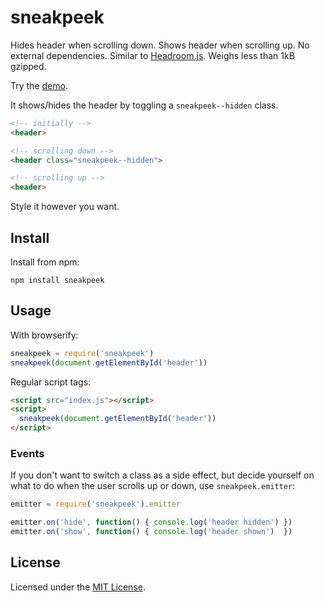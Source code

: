 # sneakpeek

Hides header when scrolling down. Shows header when scrolling up. No external
dependencies. Similar to
[Headroom.js](https://github.com/WickyNilliams/headroom.js). Weighs less than
1kB gzipped.

Try the [demo](http://bit.ly/1tAdLHN).

It shows/hides the header by toggling a `sneakpeek--hidden` class.

```html
<!-- initially -->
<header>

<!-- scrolling down -->
<header class="sneakpeek--hidden">

<!-- scrolling up -->
<header>
```

Style it however you want.

## Install

Install from npm:

    npm install sneakpeek

## Usage

With browserify:

```js
sneakpeek = require('sneakpeek')
sneakpeek(document.getElementById('header'))
```

Regular script tags:

```html
<script src="index.js"></script>
<script>
  sneakpeek(document.getElementById('header'))
</script>
```

### Events

If you don't want to switch a class as a side effect, but decide yourself on
what to do when the user scrolls up or down, use `sneakpeek.emitter`:

```js
emitter = require('sneakpeek').emitter

emitter.on('hide', function() { console.log('header hidden') })
emitter.on('show', function() { console.log('header shown')  })
```

## License

Licensed under the [MIT License](http://www.opensource.org/licenses/mit-license.php).